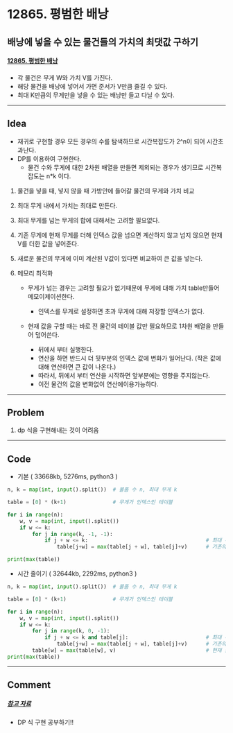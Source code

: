 # 12865. 평범한 배낭

## 배낭에 넣을 수 있는 물건들의 가치의 최댓값 구하기

#### [12865. 평범한 배낭](https://www.acmicpc.net/problem/12865)

- 각 물건은 무게 W와 가치 V를 가진다.
- 해당 물건을 배낭에 넣어서 가면 준서가 V만큼 즐길 수 있다.
- 최대 K만큼의 무게만을 넣을 수 있는 배낭만 들고 다닐 수 있다. 

---

## Idea

- 재귀로 구현할 경우 모든 경우의 수를 탐색하므로 시간복잡도가 2^n이 되어 시간초과난다.
- DP를 이용하여 구현한다.
  - 물건 수와 무게에 대한 2차원 배열을 만들면 제외되는 경우가 생기므로 시간복잡도는 n*k 이다.

1. 물건을 넣을 때, 넣지 않을 때 가방안에 들어갈 물건의 무게와 가치 비교

2. 최대 무게 내에서 가치는 최대로 만든다.

3. 최대 무게를 넘는 무게의 합에 대해서는 고려할 필요없다.

4. 기존 무게에 현재 무게를 더해 인덱스 값을 넘으면 계산하지 않고 넘지 않으면 현재 V를 더한 값을 넣어준다.

5. 새로운 물건의 무게에 이미 계산된 V값이 있다면 비교하여 큰 값을 넣는다.

6. 메모리 최적화

   - 무게가 넘는 경우는 고려할 필요가 없기때문에 무게에 대해 가치 table만들어 메모이제이션한다.
     - 인덱스를 무게로 설정하면 초과 무게에 대해 저장할 인덱스가 없다.

   - 현재 값을 구할 때는 바로 전 물건의 테이블 값만 필요하므로 1차원 배열을 만들어 덮어쓴다.
     - 뒤에서 부터 실행한다.
     - 연산을 하면 반드시 더 뒷부분의 인덱스 값에 변화가 일어난다. (작은 값에 대해 연산하면 큰 값이 나온다.)
     - 따라서, 뒤에서 부터 연산을 시작하면 앞부분에는 영향을 주지않는다.
     - 이전 물건의 값을 변화없이 연산에이용가능하다.

---

## Problem

1. dp 식을 구현해내는 것이 어려움


---

## Code

- 기본 ( 33668kb, 5276ms, python3 )

```python
n, k = map(int, input().split())  # 물품 수 n, 최대 무게 k

table = [0] * (k+1)               # 무게가 인덱스인 테이블

for i in range(n):
    w, v = map(int, input().split())
    if w <= k:
        for j in range(k, -1, -1):
            if j + w <= k:                                      # 최대 무게보다 작거나 같을 때
                table[j+w] = max(table[j + w], table[j]+v)      # 기존의 값과 현재 생성된 값을 비교하여 큰값을 넣어준다.

print(max(table))
```

- 시간 줄이기 ( 32644kb, 2292ms, python3 )

```python
n, k = map(int, input().split())  # 물품 수 n, 최대 무게 k

table = [0] * (k+1)               # 무게가 인덱스인 테이블

for i in range(n):
    w, v = map(int, input().split())
    if w <= k:
        for j in range(k, 0, -1):
            if j + w <= k and table[j]:                         # 최대 무게보다 작거나 같고, talbe 값이 0인 경우에는 연산할 필요없다.
                table[j+w] = max(table[j + w], table[j]+v)      # 기존의 값과 현재 생성된 값을 비교하여 큰값을 넣어준다.
        table[w] = max(table[w], v)                             # 현재 물건의 무게에 기존 구해진 V값이 있다면 비교하여 큰 값을 넣는다.
print(max(table))
```

---

## Comment

##### [참고 자료](https://www.youtube.com/watch?v=uggO0uzGboY)

- DP 식 구현 공부하기!!